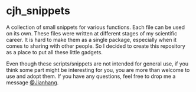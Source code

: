 # cjh_snippets

A collection of small snippets for various functions. Each file can be used on its own. These files were written at different stages of my scientific career. It is hard to make them as a single package, especially when it comes to sharing with other people. So I decided to create this repository as a place to put all these little gadgets.

Even though these scripts/snippets are not intended for general use, if you think some part might be interesting for you, you are more than welcome to use and adopt them. If you have any questions, feel free to drop me a message [@Jianhang](mailto:cjhastro@gmail.com?subject=Questions).
